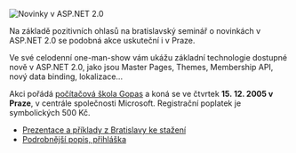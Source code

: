 <!-- dcterms:identifier = aspnetcz#65 -->
<!-- dcterms:title = Celodenní přehled novinek v ASP.NET 2.0 v Praze -->
<!-- dcterms:abstract = Na základě pozitivních ohlasů na bratislavský seminář o novinkách v ASP.NET 2.0 se podobná akce uskuteční i v Praze. -->
<!-- np9:categoryId = 6 -->
<!-- x4w:category = Akce a události -->
<!-- np9:authorId = 1 -->
<!-- np9:authorEmail = michal.valasek@altairis.cz -->
<!-- dcterms:creator = Michal Altair Valášek -->
<!-- dcterms:created = 2005-12-03T10:25:55.903+01:00 -->
<!-- dcterms:dateAccepted = 2005-12-03T10:25:55.903+01:00 -->

![Novinky v ASP.NET 2.0](/files/20051104-firstslide.jpg) 

Na základě pozitivních ohlasů na bratislavský seminář o novinkách v ASP.NET 2.0 se podobná akce uskuteční i v Praze.

Ve své celodenní one-man-show vám ukážu základní technologie dostupné nově v ASP.NET 2.0, jako jsou Master Pages, Themes, Membership API, nový data binding, lokalizace...

Akci pořádá [počítačová škola Gopas](http://www.gopas.cz/) a koná se ve čtvrtek <strong>15. 12. 2005 v Praze</strong>, v centrále společnosti Microsoft. Registrační poplatek je symbolických 500 Kč.

*   [Prezentace a příklady z Bratislavy ke stažení](/entry/article-20051104.aspx)
*   [Podrobnější popis, přihláška](http://www.gopas.cz/Form.aspx?IDClanku=470)